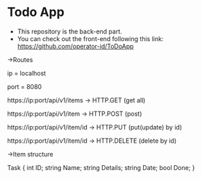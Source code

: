 # Todo App

- This repository is the back-end part.
- You can check out the front-end following this link:  https://github.com/operator-id/ToDoApp

->Routes

ip = localhost

port = 8080

https://ip:port/api/v1/items    ->  HTTP.GET     (get all)

https://ip:port/api/v1/item     ->  HTTP.POST    (post)

https://ip:port/api/v1/item/id  ->  HTTP.PUT     (put(update) by id)

https://ip:port/api/v1/item/id  ->  HTTP.DELETE  (delete by id)


->Item structure

Task {
int ID;
string Name;
string Details;
string Date;
bool Done;
}
